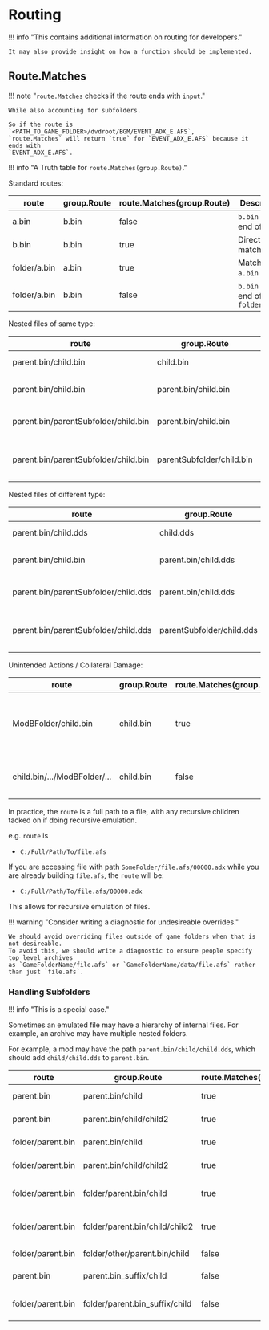 # Routing

!!! info "This contains additional information on routing for developers."

    It may also provide insight on how a function should be implemented.

## Route.Matches

!!! note "`route.Matches` checks if the route ends with `input`."

    While also accounting for subfolders.

    So if the route is `<PATH_TO_GAME_FOLDER>/dvdroot/BGM/EVENT_ADX_E.AFS`,
    `route.Matches` will return `true` for `EVENT_ADX_E.AFS` because it ends with
    `EVENT_ADX_E.AFS`.

!!! info "A Truth table for `route.Matches(group.Route)`."

Standard routes:

| route        | group.Route | route.Matches(group.Route) | Description                          |
| ------------ | ----------- | -------------------------- | ------------------------------------ |
| a.bin        | b.bin       | false                      | `b.bin` not at end of `a.bin`        |
| b.bin        | b.bin       | true                       | Direct match.                        |
| folder/a.bin | a.bin       | true                       | Matches `a.bin` at end.              |
| folder/a.bin | b.bin       | false                      | `b.bin` not at end of `folder/a.bin` |

Nested files of same type:

| route                                | group.Route               | route.Matches(group.Route) | Description                                                             |
| ------------------------------------ | ------------------------- | -------------------------- | ----------------------------------------------------------------------- |
| parent.bin/child.bin                 | child.bin                 | true                       | Matches `child.bin` at end.                                             |
| parent.bin/child.bin                 | parent.bin/child.bin      | true                       | Matches `parent.bin/child.bin` at end.                                  |
| parent.bin/parentSubfolder/child.bin | parent.bin/child.bin      | false                      | Not direct descendant of `parent.bin`.                                  |
| parent.bin/parentSubfolder/child.bin | parentSubfolder/child.bin | true                       | Matches `child.bin` at end. May match multiple parent folders/archives. |

Nested files of different type:

| route                                | group.Route               | route.Matches(group.Route) | Description                                                             |
| ------------------------------------ | ------------------------- | -------------------------- | ----------------------------------------------------------------------- |
| parent.bin/child.dds                 | child.dds                 | true                       | Matches `child.dds` at end.                                             |
| parent.bin/child.bin                 | parent.bin/child.dds      | true                       | Matches `parent.bin/child.dds` at end.                                  |
| parent.bin/parentSubfolder/child.dds | parent.bin/child.dds      | false                      | Not direct descendant of `parent.bin`.                                  |
| parent.bin/parentSubfolder/child.dds | parentSubfolder/child.dds | true                       | Matches `child.dds` at end. May match multiple parent folders/archives. |

Unintended Actions / Collateral Damage:

| route                        | group.Route | route.Matches(group.Route) | Description                                                               |
| ---------------------------- | ----------- | -------------------------- | ------------------------------------------------------------------------- |
| ModBFolder/child.bin         | child.bin   | true                       | Overrides file `child.bin` in another folder. ❌ Potentially Undesireable. |
| child.bin/.../ModBFolder/... | child.bin   | false                      | ModBFolder doesn't end with `child.bin`.                                  |

In practice, the `route` is a full path to a file, with any recursive children tacked on if doing
recursive emulation.

e.g. `route` is

- `C:/Full/Path/To/file.afs`

If you are accessing file with path `SomeFolder/file.afs/00000.adx` while you are already building
`file.afs`, the `route` will be:

- `C:/Full/Path/To/file.afs/00000.adx`

This allows for recursive emulation of files.

!!! warning "Consider writing a diagnostic for undesireable overrides."

    We should avoid overriding files outside of game folders when that is not desireable.
    To avoid this, we should write a diagnostic to ensure people specify top level archives
    as `GameFolderName/file.afs` or `GameFolderName/data/file.afs` rather than just `file.afs`.

### Handling Subfolders

!!! info "This is a special case."

Sometimes an emulated file may have a hierarchy of internal files.
For example, an archive may have multiple nested folders.

For example, a mod may have the path `parent.bin/child/child.dds`, which should add `child/child.dds`
to `parent.bin`.

| route             | group.Route                    | route.Matches(group.Route) | Description                                                        |
| ----------------- | ------------------------------ | -------------------------- | ------------------------------------------------------------------ |
| parent.bin        | parent.bin/child               | true                       | Matched via `parent.bin` in front.                                 |
| parent.bin        | parent.bin/child/child2        | true                       | Matched via `parent.bin` in front.                                 |
| folder/parent.bin | parent.bin/child               | true                       | Matched via `parent.bin` in front.                                 |
| folder/parent.bin | parent.bin/child/child2        | true                       | Matched via `parent.bin` in front.                                 |
| folder/parent.bin | folder/parent.bin/child        | true                       | Matched via `folder/parent.bin` in front.                          |
| folder/parent.bin | folder/parent.bin/child/child2 | true                       | Matched via `folder/parent.bin` in front.                          |
| folder/parent.bin | folder/other/parent.bin/child  | false                      | `folder/parent.bin` != `folder/other`                              |
| parent.bin        | parent.bin_suffix/child        | false                      | `parent.bin` is not a prefix of `parent.bin_suffix`.               |
| folder/parent.bin | folder/parent.bin_suffix/child | false                      | `folder/parent.bin` is not a prefix of `folder/parent.bin_suffix`. |

